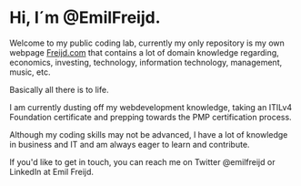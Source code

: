 # Hi, I´m @EmilFreijd.

Welcome to my public coding lab, currently my only repository is my own webpage [Freijd.com](https://freijd.com) that contains a lot of domain knowledge regarding, economics, investing, technology, information technology, management, music, etc.

Basically all there is to life.

I am currently dusting off my webdevelopment knowledge, taking an ITILv4 Foundation certificate and prepping towards the PMP certification process.

Although my coding skills may not be advanced, I have a lot of knowledge in business and IT and am always eager to learn and contribute.

If you'd like to get in touch, you can reach me on Twitter @emilfreijd or LinkedIn at Emil Freijd.
